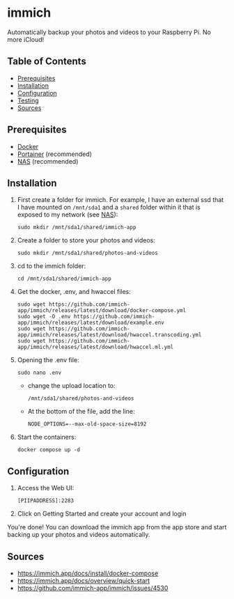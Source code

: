 # immich

Automatically backup your photos and videos to your Raspberry Pi. No more iCloud!

## Table of Contents

- [Prerequisites](#prerequisites)
- [Installation](#installation)
- [Configuration](#configuration)
- [Testing](#testing)
- [Sources](#sources)

## Prerequisites

- [Docker](/Pi-Guide/Docker.md)
- [Portainer](/Pi-Guide/Portainer.md) (recommended)
- [NAS](/Pi-Guide/NAS.md) (recommended)

## Installation

1. First create a folder for immich. For example, I have an external ssd that I have mounted on `/mnt/sda1` and a `shared` folder within it that is exposed to my network (see [NAS](/Pi-Guide/NAS.md)):
   ```
   sudo mkdir /mnt/sda1/shared/immich-app
   ```
1. Create a folder to store your photos and videos:
   ```
   sudo mkdir /mnt/sda1/shared/photos-and-videos
   ```
1. cd to the immich folder:
   ```
   cd /mnt/sda1/shared/immich-app
   ```
1. Get the docker, .env, and hwaccel files:
   ```
   sudo wget https://github.com/immich-app/immich/releases/latest/download/docker-compose.yml
   sudo wget -O .env https://github.com/immich-app/immich/releases/latest/download/example.env
   sudo wget https://github.com/immich-app/immich/releases/latest/download/hwaccel.transcoding.yml
   sudo wget https://github.com/immich-app/immich/releases/latest/download/hwaccel.ml.yml
   ```
1. Opening the .env file:
   ```
   sudo nano .env
   ```
   - change the upload location to:
     ```
     /mnt/sda1/shared/photos-and-videos
     ```
   - At the bottom of the file, add the line:
     ```
     NODE_OPTIONS=--max-old-space-size=8192
     ```
1. Start the containers:
   ```
   docker compose up -d
   ```

## Configuration

1. Access the Web UI:
   ```
   [PIIPADDRESS]:2283
   ```
1. Click on Getting Started and create your account and login

You're done! You can download the immich app from the app store and start backing up your photos and videos automatically.

## Sources

- https://immich.app/docs/install/docker-compose
- https://immich.app/docs/overview/quick-start
- https://github.com/immich-app/immich/issues/4530
